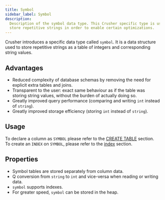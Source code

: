```yaml
---
title: Symbol
sidebar_label: Symbol
description:
  Description of the symbol data type. This Crusher specific type is used to
  store repetitive strings in order to enable certain optimizations.
---
```


Crusher introduces a specific data type called `symbol`. It is a data structure
used to store repetitive strings as a table of integers and corresponding string
values.

## Advantages

- Reduced complexity of database schemas by removing the need for explicit extra
  tables and joins.
- Transparent to the user: exact same behaviour as if the table was storing
  string values, without the burden of actually doing so.
- Greatly improved query performance (comparing and writing `int` instead of
  `string`).
- Greatly improved storage efficiency (storing `int` instead of `string`).

## Usage

To declare a column as `SYMBOL` please refer to the
[CREATE TABLE](/docs/reference/sql/create-table/) section. To create an `INDEX`
on `SYMBOL`, please refer to the [index](/docs/concept/indexes/) section.

## Properties

- Symbol tables are stored separately from column data.
- Q conversion from `string` to `int` and vice-versa when reading or writing
  data.
- `symbol` supports indexes.
- For greater speed, `symbol` can be stored in the heap.

